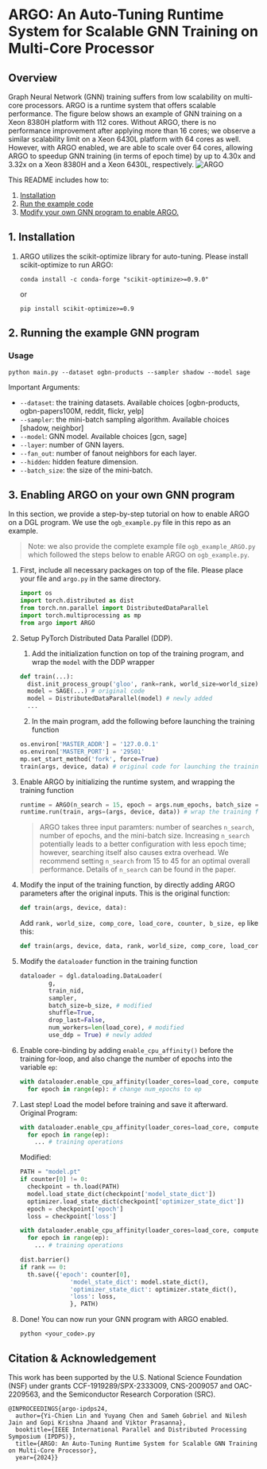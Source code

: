 # ARGO: An Auto-Tuning Runtime System for Scalable GNN Training on Multi-Core Processor

## Overview

Graph Neural Network (GNN) training suffers from low scalability on multi-core processors. 
ARGO is a runtime system that offers scalable performance. 
The figure below shows an example of GNN training on a Xeon 8380H platform with 112 cores. 
Without ARGO, there is no performance improvement after applying more than 16 cores; we observe a similar scalability limit on a Xeon 6430L platform with 64 cores as well.
However, with ARGO enabled, we are able to scale over 64 cores, allowing ARGO to speedup GNN training (in terms of epoch time) by up to 4.30x and 3.32x on a Xeon 8380H and a Xeon 6430L, respectively.
![ARGO](https://github.com/dmlc/dgl/tree/master/examples/pytorch/argo/argo_scale.png)

This README includes how to:
1. [Installation](#1-installation)
2. [Run the example code](#2-running-the-example-GNN-program)
3. [Modify your own GNN program to enable ARGO.](#3-enabling-ARGO-on-your-own-GNN-program)

## 1. Installation

1. ARGO utilizes the scikit-optimize library for auto-tuning. Please install scikit-optimize to run ARGO:

   ```shell
   conda install -c conda-forge "scikit-optimize>=0.9.0" 
   ```
   or
   ```shell
   pip install scikit-optimize>=0.9
   ```

## 2. Running the example GNN program
### Usage
  ```shell
  python main.py --dataset ogbn-products --sampler shadow --model sage
  ``` 
  Important Arguments: 
  - `--dataset`: the training datasets. Available choices [ogbn-products, ogbn-papers100M, reddit, flickr, yelp]
  - `--sampler`: the mini-batch sampling algorithm. Available choices [shadow, neighbor]
  - `--model`: GNN model. Available choices [gcn, sage]
  - `--layer`: number of GNN layers.
  - `--fan_out`: number of fanout neighbors for each layer.
  - `--hidden`: hidden feature dimension.
  - `--batch_size`: the size of the mini-batch.



## 3. Enabling ARGO on your own GNN program

In this section, we provide a step-by-step tutorial on how to enable ARGO on a DGL program. We use the ```ogb_example.py``` file in this repo as an example.  

>  Note: we also provide the complete example file ```ogb_example_ARGO.py``` which followed the steps below to enable ARGO on ```ogb_example.py```.

1. First, include all necessary packages on top of the file. Please place your file and ```argo.py``` in the same directory.

   ```python
   import os
   import torch.distributed as dist
   from torch.nn.parallel import DistributedDataParallel
   import torch.multiprocessing as mp
   from argo import ARGO
   ```

2. Setup PyTorch Distributed Data Parallel (DDP). 
    1. Add the initialization function on top of the training program, and wrap the ```model``` with the DDP wrapper
     ```python
     def train(...):
       dist.init_process_group('gloo', rank=rank, world_size=world_size) # newly added
       model = SAGE(...) # original code
       model = DistributedDataParallel(model) # newly added
       ...
     ```
    2. In the main program, add the following before launching the training function
    
     ```python
     os.environ['MASTER_ADDR'] = '127.0.0.1'
     os.environ['MASTER_PORT'] = '29501'
     mp.set_start_method('fork', force=True)
     train(args, device, data) # original code for launching the training function
     ```

3. Enable ARGO by initializing the runtime system, and wrapping the training function
   ```python
   runtime = ARGO(n_search = 15, epoch = args.num_epochs, batch_size = args.batch_size) #initialization
   runtime.run(train, args=(args, device, data)) # wrap the training function
   ```
   >  ARGO takes three input paramters: number of searches ```n_search```, number of epochs, and the mini-batch size. Increasing ```n_search``` potentially leads to a better configuration with less epoch time; however, searching itself also causes extra overhead. We recommend setting ```n_search``` from 15 to 45 for an optimal overall performance. Details of ```n_search``` can be found in the paper.

4. Modify the input of the training function, by directly adding ARGO parameters after the original inputs.
   This is the original function:
   ```python
   def train(args, device, data):
   ```
   Add ```rank, world_size, comp_core, load_core, counter, b_size, ep``` like this:
   ```python
   def train(args, device, data, rank, world_size, comp_core, load_core, counter, b_size, ep):
   ```

5. Modify the ```dataloader``` function in the training function
   ```python
   dataloader = dgl.dataloading.DataLoader(
           g,
           train_nid,
           sampler,
           batch_size=b_size, # modified
           shuffle=True,
           drop_last=False,
           num_workers=len(load_core), # modified
           use_ddp = True) # newly added
   ```

6. Enable core-binding by adding ```enable_cpu_affinity()``` before the training for-loop, and also change the number of epochs into the variable ```ep```: 
   ```python
   with dataloader.enable_cpu_affinity(loader_cores=load_core, compute_cores=comp_core): 
     for epoch in range(ep): # change num_epochs to ep
   ```

7. Last step! Load the model before training and save it afterward.  
   Original Program:
   ```python
   with dataloader.enable_cpu_affinity(loader_cores=load_core, compute_cores=comp_core): 
     for epoch in range(ep): 
       ... # training operations
   ```
   Modified:
   ```python
   PATH = "model.pt"
   if counter[0] != 0:
     checkpoint = th.load(PATH)
     model.load_state_dict(checkpoint['model_state_dict'])
     optimizer.load_state_dict(checkpoint['optimizer_state_dict'])
     epoch = checkpoint['epoch']
     loss = checkpoint['loss']
   
   with dataloader.enable_cpu_affinity(loader_cores=load_core, compute_cores=comp_core): 
     for epoch in range(ep): 
       ... # training operations
   
   dist.barrier()
   if rank == 0:
     th.save({'epoch': counter[0],
                 'model_state_dict': model.state_dict(),
                 'optimizer_state_dict': optimizer.state_dict(),
                 'loss': loss,
                 }, PATH)
   
   ```
8. Done! You can now run your GNN program with ARGO enabled.
      ```shell
      python <your_code>.py
      ```

## Citation & Acknowledgement
This work has been supported by the U.S. National Science Foundation (NSF) under grants CCF-1919289/SPX-2333009, CNS-2009057 and OAC-2209563, and the Semiconductor Research Corporation (SRC).
```
@INPROCEEDINGS{argo-ipdps24,
  author={Yi-Chien Lin and Yuyang Chen and Sameh Gobriel and Nilesh Jain and Gopi Krishna Jhaand and Viktor Prasanna},
  booktitle={IEEE International Parallel and Distributed Processing Symposium (IPDPS)}, 
  title={ARGO: An Auto-Tuning Runtime System for Scalable GNN Training on Multi-Core Processor}, 
  year={2024}}
```
